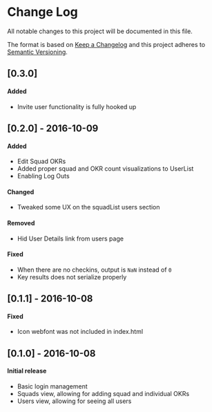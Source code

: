 # Change Log
All notable changes to this project will be documented in this file.

The format is based on [Keep a Changelog](http://keepachangelog.com/) 
and this project adheres to [Semantic Versioning](http://semver.org/).

## [0.3.0]
#### Added
- Invite user functionality is fully hooked up

## [0.2.0] - 2016-10-09
#### Added 
- Edit Squad OKRs
- Added proper squad and OKR count visualizations to UserList
- Enabling Log Outs

#### Changed
- Tweaked some UX on the squadList users section

#### Removed
- Hid User Details link from users page

#### Fixed
- When there are no checkins, output is `NaN` instead of `0`
- Key results does not serialize properly

## [0.1.1] - 2016-10-08
#### Fixed
- Icon webfont was not included in index.html

## [0.1.0] - 2016-10-08
#### Initial release
- Basic login management
- Squads view, allowing for adding squad and individual OKRs
- Users view, allowing for seeing all users
